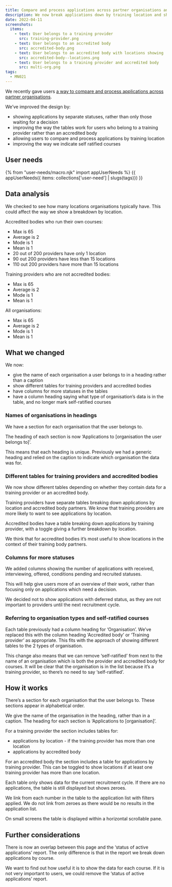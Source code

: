```yaml
---
title: Compare and process applications across partner organisations and training locations (iteration 2)
description: We now break applications down by training location and show additional statuses.
date: 2022-04-11
screenshots:
  items:
    - text: User belongs to a training provider
      src: training-provider.png
    - text: User belongs to an accredited body
      src: accredited-body.png
    - text: User belongs to an accredited body with locations showing
      src: accredited-body--locations.png
    - text: User belongs to a training provider and accredited body
      src: multi-org.png
tags:
  - MN021
---
```


We recently gave users [a way to compare and process applications across partner organisations](/manage-teacher-training-applications/helping-users-compare-and-process-applications-across-partner-organisations/).

We’ve improved the design by:

- showing applications by separate statuses, rather than only those waiting for a decision
- improving the way the tables work for users who belong to a training provider rather than an accredited body
- allowing users to compare and process applications by training location
- improving the way we indicate self ratified courses

## User needs

{% from "user-needs/macro.njk" import appUserNeeds %}
{{ appUserNeeds({ items: collections['user-need'] | slugs(tags)}) }}

## Data analysis

We checked to see how many locations organisations typically have. This could affect the way we show a breakdown by location.

Accredited bodies who run their own courses:

- Max is 65
- Average is 2
- Mode is 1
- Mean is 1
- 20 out of 200 providers have only 1 location
- 90 out 200 providers have less than 15 locations
- 110 out 200 providers have more than 15 locations

Training providers who are not accredited bodies:

- Max is 65
- Average is 2
- Mode is 1
- Mean is 1

All organisations:

- Max is 65
- Average is 2
- Mode is 1
- Mean is 1

## What we changed

We now:

- give the name of each organisation a user belongs to in a heading rather than a caption
- show different tables for training providers and accredited bodies
- have columns for more statuses in the tables
- have a column heading saying what type of organisation’s data is in the table, and no longer mark self-ratified courses

### Names of organisations in headings

We have a section for each organisation that the user belongs to.

The heading of each section is now ‘Applications to [organisation the user belongs to]’.

This means that each heading is unique. Previously we had a generic heading and relied on the caption to indicate which organisation the data was for.

### Different tables for training providers and accredited bodies

We now show different tables depending on whether they contain data for a training provider or an accredited body.

Training providers have separate tables breaking down applications by location and accredited body partners. We know that training providers are more likely to want to see applications by location.

Accredited bodies have a table breaking down applications by training provider, with a toggle giving a further breakdown by location.

We think that for accredited bodies it’s most useful to show locations in the context of their training body partners.

### Columns for more statuses

We added columns showing the number of applications with received, interviewing, offered, conditions pending and recruited statuses.

This will help give users more of an overview of their work, rather than focusing only on applications which need a decision.

We decided not to show applications with deferred status, as they are not important to providers until the next recruitment cycle.

### Referring to organisation types and self-ratified courses

Each table previously had a column heading for ‘Organisation’. We’ve replaced this with the column heading ‘Accredited body’ or ‘Training provider’ as appropriate. This fits with the approach of showing different tables to the 2 types of organisation.

This change also means that we can remove ‘self-ratified’ from next to the name of an organisation which is both the provider and accredited body for courses. It will be clear that the organisation is in the list because it’s a training provider, so there’s no need to say ‘self-ratified’.

## How it works

There’s a section for each organisation that the user belongs to. These sections appear in alphabetical order.

We give the name of the organisation in the heading, rather than in a caption. The heading for each section is ‘Applications to [organisation]’.

For a training provider the section includes tables for:

- applications by location - if the training provider has more than one location
- applications by accredited body

For an accredited body the section includes a table for applications by training provider. This can be toggled to show locations if at least one training provider has more than one location.

Each table only shows data for the current recruitment cycle. If there are no applications, the table is still displayed but shows zeroes.

We link from each number in the table to the application list with filters applied. We do not link from zeroes as there would be no results in the application list.

On small screens the table is displayed within a horizontal scrollable pane.

## Further considerations

There is now an overlap between this page and the ‘status of active applications’ report. The only difference is that in the report we break down applications by course.

We want to find out how useful it is to show the data for each course. If it is not very important to users, we could remove the ‘status of active applications’ report.

